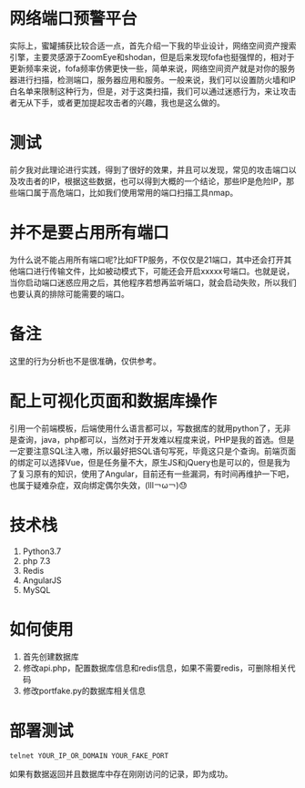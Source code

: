 # 网络端口预警平台
实际上，蜜罐捕获比较合适一点，首先介绍一下我的毕业设计，网络空间资产搜索引擎，主要灵感源于ZoomEye和shodan，但是后来发现fofa也挺强悍的，相对于更新频率来说，fofa频率仿佛更快一些，简单来说，网络空间资产就是对你的服务器进行扫描，检测端口，服务器应用和服务。一般来说，我们可以设置防火墙和IP白名单来限制这种行为，但是，对于这类扫描，我们可以通过迷惑行为，来让攻击者无从下手，或者更加提起攻击者的兴趣，我也是这么做的。
# 测试
前夕我对此理论进行实践，得到了很好的效果，并且可以发现，常见的攻击端口以及攻击者的IP，根据这些数据，也可以得到大概的一个结论，那些IP是危险IP，那些端口属于高危端口，比如我们使用常用的端口扫描工具nmap。
# 并不是要占用所有端口
为什么说不能占用所有端口呢?比如FTP服务，不仅仅是21端口，其中还会打开其他端口进行传输文件，比如被动模式下，可能还会开启xxxxx号端口。也就是说，当你启动端口迷惑应用之后，其他程序若想再监听端口，就会启动失败，所以我们也要认真的排除可能需要的端口。
# 备注
这里的行为分析也不是很准确，仅供参考。
# 配上可视化页面和数据库操作
引用一个前端模板，后端使用什么语言都可以，写数据库的就用python了，无非是查询，java，php都可以，当然对于开发难以程度来说，PHP是我的首选。但是一定要注意SQL注入嗷，所以最好把SQL语句写死，毕竟这只是个查询。前端页面的绑定可以选择Vue，但是任务量不大，原生JS和jQuery也是可以的，但是我为了复习原有的知识，使用了Angular，目前还有一些漏洞，有时间再维护一下吧，也属于疑难杂症，双向绑定偶尔失效，(lll￢ω￢)😓
# 技术栈
1. Python3.7
2. php 7.3
3. Redis
4. AngularJS
5. MySQL
# 如何使用
1. 首先创建数据库
2. 修改api.php，配置数据库信息和redis信息，如果不需要redis，可删除相关代码
3. 修改portfake.py的数据库相关信息
# 部署测试
```shell script
telnet YOUR_IP_OR_DOMAIN YOUR_FAKE_PORT
```
如果有数据返回并且数据库中存在刚刚访问的记录，即为成功。